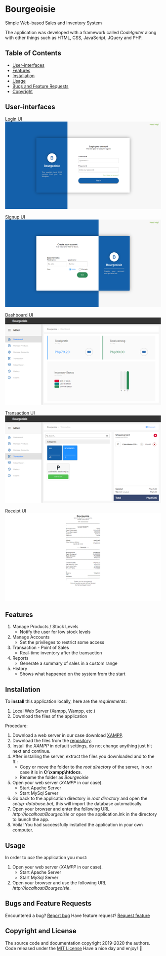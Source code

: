 # Bourgeoisie
Simple Web-based Sales and Inventory System

The application was developed with a framework called *CodeIgniter* along with other things such as HTML, CSS, JavaScript, JQuery and PHP.

## Table of Contents
- [User-interfaces](#user-interfaces)
- [Features](#features)
- [Installation](#installation)
- [Usage](#usage)
- [Bugs and Feature Requests](#bugs-and-feature-requests)
- [Copyright](#copyright-and-license)

## User-interfaces
Login UI
![Login UI](https://github.com/Ming-desu/Bourgeoisie/blob/master/screenshots/Login-UI.png)

Signup UI
![Signup UI](https://github.com/Ming-desu/Bourgeoisie/blob/master/screenshots/Signup-UI.png)

Dashboard UI
![Dashboard UI](https://github.com/Ming-desu/Bourgeoisie/blob/master/screenshots/Dashboard-UI.png)

Transaction UI
![Transaction UI](https://github.com/Ming-desu/Bourgeoisie/blob/master/screenshots/Transaction-UI.png)

Receipt UI
![Receipt UI](https://github.com/Ming-desu/Bourgeoisie/blob/master/screenshots/Receipt-UI.png)

## Features
1. Manage Products / Stock Levels
    - Notify the user for low stock levels
2. Manage Accounts
    - Set the privileges to restrict some access
3. Transaction - Point of Sales
    - Real-time inventory after the transaction
4. Reports
    - Generate a summary of sales in a custom range
5. History
    - Shows what happened on the system from the start

## Installation
To **install** this application locally, here are the *requirements*:

1. Local Web Server (Xampp, Wampp, etc.)
2. Download the files of the application

Procedure:

1. Download a web server in our case download [XAMPP](https://apachefriends.org/download.html).
2. Download the files from the [repository](https://github.com/Ming-desu/Bourgeoisie).
3. Install the *XAMPP* in default settings, do not change anything just hit next and continue.
4. After installing the server, extract the files you downloaded and to the ff.:
    - Copy or move the folder to the *root* *directory* of the server, in our case it is in **C:\xampp\htdocs**.
    - Rename the folder as *Bourgeoisie*
5. Open your web server (*XAMPP* in our case).
    - Start Apache Server
    - Start MySql Server
6. Go back to the application directory in *root* *directory* and open the *setup-database.bat*, this will import the database automatically.
7. Open your browser and enter the following URL *http://localhost/Bourgeoisie* or open the application.lnk in the directory to launch the app.
7. Voila! You had successfully installed the application in your own computer.

## Usage
In order to *use* the application you must:
    
1. Open your web server (*XAMPP* in our case).
    - Start Apache Server
    - Start MySql Server
2. Open your browser and use the following URL *http://localhost/Bourgeoisie*. 

## Bugs and Feature Requests
Encountered a bug? [Report bug](https://github.com/Ming-desu/Bourgeoisie/issues/new?template=bug.md)
Have feature request? [Request feature](https://github.com/Ming-desu/Bourgeoisie/issues/new?template=feature.md&labels=feature)


## Copyright and License
The source code and documentation copyright 2019-2020 the authors. Code released under the [MIT License](https://github.com/Ming-desu/Bourgeoisie/blob/master/LICENSE)
Have a nice day and enjoy! :metal: